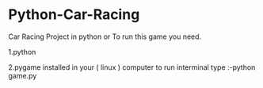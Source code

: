 # Python-Car-Racing
Car Racing Project in python
or
To run this game you need.

1.python

2.pygame
installed in your ( linux ) computer to run interminal type :-python game.py
